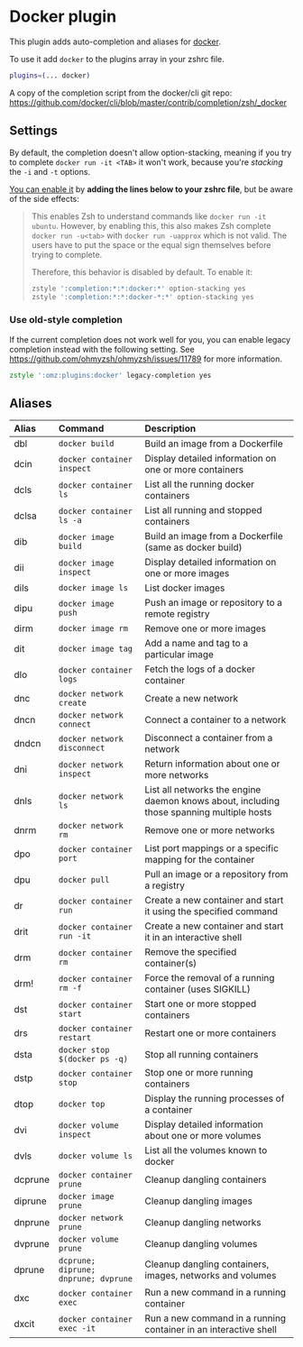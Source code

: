 # Docker plugin

This plugin adds auto-completion and aliases for [docker](https://www.docker.com/).

To use it add `docker` to the plugins array in your zshrc file.

```zsh
plugins=(... docker)
```

A copy of the completion script from the docker/cli git repo:
https://github.com/docker/cli/blob/master/contrib/completion/zsh/_docker

## Settings

By default, the completion doesn't allow option-stacking, meaning if you try to complete
`docker run -it <TAB>` it won't work, because you're _stacking_ the `-i` and `-t` options.

[You can enable it](https://github.com/docker/cli/commit/b10fb43048) by **adding the lines below to your zshrc
file**, but be aware of the side effects:

> This enables Zsh to understand commands like `docker run -it ubuntu`. However, by enabling this, this also
> makes Zsh complete `docker run -u<tab>` with `docker run -uapprox` which is not valid. The users have to put
> the space or the equal sign themselves before trying to complete.
>
> Therefore, this behavior is disabled by default. To enable it:
>
> ```sh
> zstyle ':completion:*:*:docker:*' option-stacking yes
> zstyle ':completion:*:*:docker-*:*' option-stacking yes
> ```

### Use old-style completion

If the current completion does not work well for you, you can enable legacy completion instead with the
following setting. See https://github.com/ohmyzsh/ohmyzsh/issues/11789 for more information.

```zsh
zstyle ':omz:plugins:docker' legacy-completion yes
```

## Aliases

| Alias   | Command                              | Description                                                                              |
|:--------|:-------------------------------------|:-----------------------------------------------------------------------------------------|
| dbl     | `docker build`                       | Build an image from a Dockerfile                                                         |
| dcin    | `docker container inspect`           | Display detailed information on one or more containers                                   |
| dcls    | `docker container ls`                | List all the running docker containers                                                   |
| dclsa   | `docker container ls -a`             | List all running and stopped containers                                                  |
| dib     | `docker image build`                 | Build an image from a Dockerfile (same as docker build)                                  |
| dii     | `docker image inspect`               | Display detailed information on one or more images                                       |
| dils    | `docker image ls`                    | List docker images                                                                       |
| dipu    | `docker image push`                  | Push an image or repository to a remote registry                                         |
| dirm    | `docker image rm`                    | Remove one or more images                                                                |
| dit     | `docker image tag`                   | Add a name and tag to a particular image                                                 |
| dlo     | `docker container logs`              | Fetch the logs of a docker container                                                     |
| dnc     | `docker network create`              | Create a new network                                                                     |
| dncn    | `docker network connect`             | Connect a container to a network                                                         |
| dndcn   | `docker network disconnect`          | Disconnect a container from a network                                                    |
| dni     | `docker network inspect`             | Return information about one or more networks                                            |
| dnls    | `docker network ls`                  | List all networks the engine daemon knows about, including those spanning multiple hosts |
| dnrm    | `docker network rm`                  | Remove one or more networks                                                              |
| dpo     | `docker container port`              | List port mappings or a specific mapping for the container                               |
| dpu     | `docker pull`                        | Pull an image or a repository from a registry                                            |
| dr      | `docker container run`               | Create a new container and start it using the specified command                          |
| drit    | `docker container run -it`           | Create a new container and start it in an interactive shell                              |
| drm     | `docker container rm`                | Remove the specified container(s)                                                        |
| drm!    | `docker container rm -f`             | Force the removal of a running container (uses SIGKILL)                                  |
| dst     | `docker container start`             | Start one or more stopped containers                                                     |
| drs     | `docker container restart`           | Restart one or more containers                                                           |
| dsta    | `docker stop $(docker ps -q)`        | Stop all running containers                                                              |
| dstp    | `docker container stop`              | Stop one or more running containers                                                      |
| dtop    | `docker top`                         | Display the running processes of a container                                             |
| dvi     | `docker volume inspect`              | Display detailed information about one or more volumes                                   |
| dvls    | `docker volume ls`                   | List all the volumes known to docker                                                     |
| dcprune | `docker container prune`             | Cleanup dangling containers                                                              |
| diprune | `docker image prune`                 | Cleanup dangling images                                                                  |
| dnprune | `docker network prune`               | Cleanup dangling networks                                                                |
| dvprune | `docker volume prune`                | Cleanup dangling volumes                                                                 |
| dprune  | `dcprune; diprune; dnprune; dvprune` | Cleanup dangling containers, images, networks and volumes                                |
| dxc     | `docker container exec`              | Run a new command in a running container                                                 |
| dxcit   | `docker container exec -it`          | Run a new command in a running container in an interactive shell                         |
